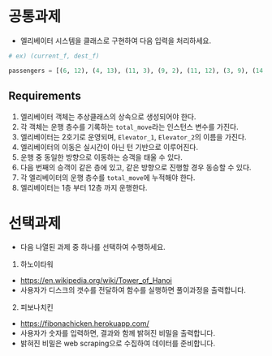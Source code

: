 # 공통과제

- 엘리베이터 시스템을 클래스로 구현하여 다음 입력을 처리하세요.

```python
# ex) (current_f, dest_f)

passengers = [(6, 12), (4, 13), (11, 3), (9, 2), (11, 12), (3, 9), (14, 8), (1, 7), (11, 9), (14, 16), (2, 15), (2, 9), (8, 16), (8, 9), (3, 10), (5, 4), (13, 9), (4, 6), (13, 7), (4, 8), (5, 3), (12, 14), (10, 13), (6, 12), (1, 7), (9, 2), (13, 11), (1, 14), (11, 8), (15, 12), (3, 15), (10, 3), (4, 1), (7, 1), (15, 8), (10, 16), (9, 3), (14, 13), (8, 13), (16, 9), (10, 7), (1, 6), (16, 13), (5, 3), (1, 12), (1, 7), (12, 3), (13, 6), (12, 15), (15, 6)]
```

## Requirements

1. 엘리베이터 객체는 추상클래스의 상속으로 생성되어야 한다.
2. 각 객체는 운행 층수를 기록하는 `total_move`라는 인스턴스 변수를 가진다.
3. 엘리베이터는 2호기로 운영되며, `Elevator_1`, `Elevator_2`의 이름을 가진다.
4. 엘리베이터의 이동은 실시간이 아닌 턴 기반으로 이루어진다.
5. 운행 중 동일한 방향으로 이동하는 승객을 태울 수 있다.
6. 다음 번째의 승객이 같은 층에 있고, 같은 방향으로 진행할 경우 동승할 수 있다.
7. 각 엘리베이터의 운행 층수를 `total_move`에 누적해야 한다.
8. 엘리베이터는 1층 부터 12층 까지 운행한다.

# 선택과제

- 다음 나열된 과제 중 하나를 선택하여 수행하세요.

1. 하노이타워

- https://en.wikipedia.org/wiki/Tower_of_Hanoi
- 사용자가 디스크의 갯수를 전달하여 함수를 실행하면 풀이과정을 출력합니다.

2. 피보나치킨

- https://fibonachicken.herokuapp.com/
- 사용자가 숫자를 입력하면, 결과와 함께 밝혀진 비밀을 출력합니다.
- 밝혀진 비밀은 web scraping으로 수집하여 데이터를 준비합니다.
